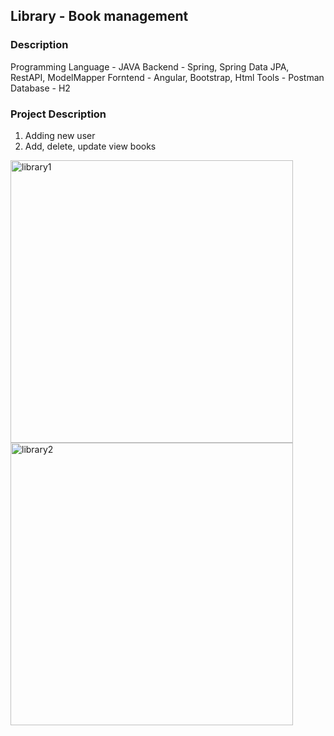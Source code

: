 ## Library - Book management
### Description
Programming Language - JAVA
Backend - Spring, Spring Data JPA, RestAPI, ModelMapper
Forntend - Angular, Bootstrap, Html
Tools - Postman
Database - H2

### Project Description
1. Adding new user
2. Add, delete, update view books

<img width="452" alt="library1" src="https://github.com/user-attachments/assets/ebeeb29b-0b4f-44b5-8715-a5ad73489a19" />
<img width="452" alt="library2" src="https://github.com/user-attachments/assets/d976f18e-111f-4360-9f2a-2b6ab45b698f" />
